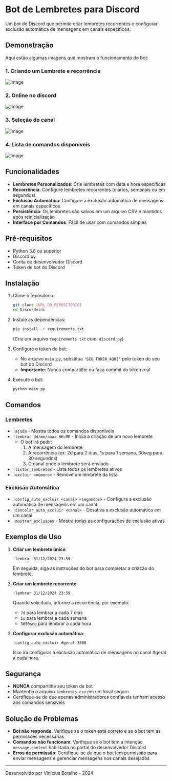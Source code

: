# Bot de Lembretes para Discord

Um bot de Discord que permite criar lembretes recorrentes e configurar exclusão automática de mensagens em canais específicos.

## Demonstração

Aqui estão algumas imagens que mostram o funcionamento do bot:

### 1. Criando um Lembrete e recorrência
![Image](https://github.com/user-attachments/assets/c46d8ebb-909b-4a8b-a52a-d12a764fe1f5)

### 2. Online no discord
![Image](https://github.com/user-attachments/assets/73e825aa-0e7b-4d47-aabd-b768adb9c655)

### 3. Seleção do canal
![Image](https://github.com/user-attachments/assets/ce9a97ee-8a6a-4f30-96d6-b72ee57a9d50)


### 4. Lista de comandos disponiveis
![Image](https://github.com/user-attachments/assets/e0e0aeda-da1f-4ef6-9731-4ca3181059b7)


## Funcionalidades

- **Lembretes Personalizados**: Crie lembretes com data e hora específicas
- **Recorrência**: Configure lembretes recorrentes (diários, semanais ou em segundos)
- **Exclusão Automática**: Configure a exclusão automática de mensagens em canais específicos
- **Persistência**: Os lembretes são salvos em um arquivo CSV e mantidos após reinicialização
- **Interface por Comandos**: Fácil de usar com comandos simples

## Pré-requisitos

- Python 3.8 ou superior
- Discord.py
- Conta de desenvolvedor Discord
- Token de bot do Discord

## Instalação

1. Clone o repositório:
   ```bash
   git clone [URL_DO_REPOSITORIO]
   cd Discordvini
   ```

2. Instale as dependências:
   ```bash
   pip install -r requirements.txt
   ```
   
   (Crie um arquivo `requirements.txt` com: `discord.py`)

3. Configure o token do bot:
   - No arquivo `main.py`, substitua `'SEU_TOKEN_AQUI'` pelo token do seu bot do Discord
   - **Importante**: Nunca compartilhe ou faça commit do token real

4. Execute o bot:
   ```bash
   python main.py
   ```

## Comandos

### Lembretes
- `!ajuda` - Mostra todos os comandos disponíveis
- `!lembrar dd/mm/aaaa HH:MM` - Inicia a criação de um novo lembrete
  - O bot irá pedir:
    1. A mensagem do lembrete
    2. A recorrência (ex: 2d para 2 dias, 1s para 1 semana, 30seg para 30 segundos)
    3. O canal onde o lembrete será enviado
- `!listar_lembretes` - Lista todos os lembretes ativos
- `!excluir <número>` - Remove um lembrete da lista

### Exclusão Automática
- `!config_auto_excluir <canal> <segundos>` - Configura a exclusão automática de mensagens em um canal
- `!cancelar_auto_excluir <canal>` - Desativa a exclusão automática em um canal
- `!mostrar_exclusoes` - Mostra todas as configurações de exclusão ativas

## Exemplos de Uso

1. **Criar um lembrete único**:
   ```
   !lembrar 31/12/2024 23:59
   ```
   Em seguida, siga as instruções do bot para completar a criação do lembrete.

2. **Criar um lembrete recorrente**:
   ```
   !lembrar 31/12/2024 23:59
   ```
   Quando solicitado, informe a recorrência, por exemplo:
   - `7d` para lembrar a cada 7 dias
   - `1s` para lembrar a cada semana
   - `3600seg` para lembrar a cada hora

3. **Configurar exclusão automática**:
   ```
   !config_auto_excluir #geral 3600
   ```
   Isso irá configurar a exclusão automática de mensagens no canal #geral a cada hora.

## Segurança

- **NUNCA** compartilhe seu token de bot
- Mantenha o arquivo `lembretes.csv` em um local seguro
- Certifique-se de que apenas administradores confiáveis tenham acesso aos comandos sensíveis

## Solução de Problemas

- **Bot não responde**: Verifique se o token está correto e se o bot tem as permissões necessárias
- **Comandos não funcionam**: Verifique se o bot tem a intenção `message_content` habilitada no portal do desenvolvedor Discord
- **Erros de permissão**: Certifique-se de que o bot tem permissão para enviar mensagens e gerenciar mensagens nos canais desejados



---

Desenvolvido por Vinicius Botelho - 2024
